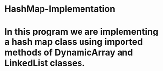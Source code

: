 # HashMap-Implementation

# In this program we are implementing a hash map class using imported methods of DynamicArray and LinkedList classes.
